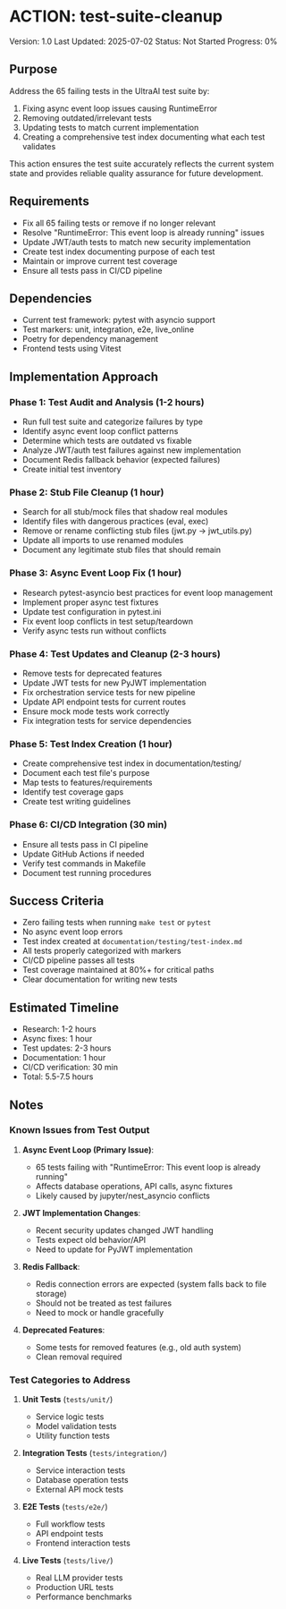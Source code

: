 # ACTION: test-suite-cleanup

Version: 1.0
Last Updated: 2025-07-02
Status: Not Started
Progress: 0%

## Purpose

Address the 65 failing tests in the UltraAI test suite by:
1. Fixing async event loop issues causing RuntimeError
2. Removing outdated/irrelevant tests
3. Updating tests to match current implementation
4. Creating a comprehensive test index documenting what each test validates

This action ensures the test suite accurately reflects the current system state and provides reliable quality assurance for future development.

## Requirements

- Fix all 65 failing tests or remove if no longer relevant
- Resolve "RuntimeError: This event loop is already running" issues
- Update JWT/auth tests to match new security implementation
- Create test index documenting purpose of each test
- Maintain or improve current test coverage
- Ensure all tests pass in CI/CD pipeline

## Dependencies

- Current test framework: pytest with asyncio support
- Test markers: unit, integration, e2e, live_online
- Poetry for dependency management
- Frontend tests using Vitest

## Implementation Approach

### Phase 1: Test Audit and Analysis (1-2 hours)

- Run full test suite and categorize failures by type
- Identify async event loop conflict patterns
- Determine which tests are outdated vs fixable
- Analyze JWT/auth test failures against new implementation
- Document Redis fallback behavior (expected failures)
- Create initial test inventory

### Phase 2: Stub File Cleanup (1 hour)

- Search for all stub/mock files that shadow real modules
- Identify files with dangerous practices (eval, exec)
- Remove or rename conflicting stub files (jwt.py → jwt_utils.py)
- Update all imports to use renamed modules
- Document any legitimate stub files that should remain

### Phase 3: Async Event Loop Fix (1 hour)

- Research pytest-asyncio best practices for event loop management
- Implement proper async test fixtures
- Update test configuration in pytest.ini
- Fix event loop conflicts in test setup/teardown
- Verify async tests run without conflicts

### Phase 4: Test Updates and Cleanup (2-3 hours)

- Remove tests for deprecated features
- Update JWT tests for new PyJWT implementation
- Fix orchestration service tests for new pipeline
- Update API endpoint tests for current routes
- Ensure mock mode tests work correctly
- Fix integration tests for service dependencies

### Phase 5: Test Index Creation (1 hour)

- Create comprehensive test index in documentation/testing/
- Document each test file's purpose
- Map tests to features/requirements
- Identify test coverage gaps
- Create test writing guidelines

### Phase 6: CI/CD Integration (30 min)

- Ensure all tests pass in CI pipeline
- Update GitHub Actions if needed
- Verify test commands in Makefile
- Document test running procedures

## Success Criteria

- Zero failing tests when running `make test` or `pytest`
- No async event loop errors
- Test index created at `documentation/testing/test-index.md`
- All tests properly categorized with markers
- CI/CD pipeline passes all tests
- Test coverage maintained at 80%+ for critical paths
- Clear documentation for writing new tests

## Estimated Timeline

- Research: 1-2 hours
- Async fixes: 1 hour  
- Test updates: 2-3 hours
- Documentation: 1 hour
- CI/CD verification: 30 min
- Total: 5.5-7.5 hours

## Notes

### Known Issues from Test Output

1. **Async Event Loop (Primary Issue)**:
   - 65 tests failing with "RuntimeError: This event loop is already running"
   - Affects database operations, API calls, async fixtures
   - Likely caused by jupyter/nest_asyncio conflicts

2. **JWT Implementation Changes**:
   - Recent security updates changed JWT handling
   - Tests expect old behavior/API
   - Need to update for PyJWT implementation

3. **Redis Fallback**:
   - Redis connection errors are expected (system falls back to file storage)
   - Should not be treated as test failures
   - Need to mock or handle gracefully

4. **Deprecated Features**:
   - Some tests for removed features (e.g., old auth system)
   - Clean removal required

### Test Categories to Address

1. **Unit Tests** (`tests/unit/`)
   - Service logic tests
   - Model validation tests
   - Utility function tests

2. **Integration Tests** (`tests/integration/`)
   - Service interaction tests
   - Database operation tests
   - External API mock tests

3. **E2E Tests** (`tests/e2e/`)
   - Full workflow tests
   - API endpoint tests
   - Frontend interaction tests

4. **Live Tests** (`tests/live/`)
   - Real LLM provider tests
   - Production URL tests
   - Performance benchmarks

